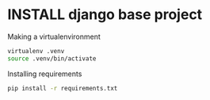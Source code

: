 # INSTALL django base project

Making a virtualenvironment
```sh
virtualenv .venv
source .venv/bin/activate
```

Installing requirements
```sh
pip install -r requirements.txt
```
